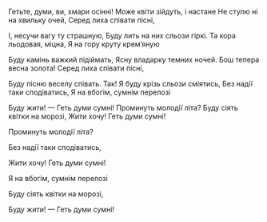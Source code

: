 ﻿Гетьте, думи, ви, хмари осінні!
Може квіти зійдуть, і настане
Не стулю ні на хвильку очей,
Серед лиха співати пісні,

І, несучи вагу ту страшную,
Буду лить на них сльози гіркі.
Та кора льодовая, міцна,
Я на гору круту крем’яную

Буду камінь важкий підіймать,
Ясну владарку темних ночей.
Бош тепера весна золота!
Серед лиха співати пісні,

Буду пісню веселу співать.
Так! Я буду крізь сльози сміятись,
Без надії таки сподіватись,
Я на вбогім, сумнім перелозі

Буду жити! — Геть думи сумні!
Проминуть молодії літа?
Буду сіять квітки на морозі,
Жити хочу! Геть думи сумні!






Проминуть молодії літа?


Без надії таки сподіватись,

Жити хочу! Геть думи сумні!




Я на вбогім, сумнім перелозі



Буду сіять квітки на морозі,





Буду жити! — Геть думи сумні!
